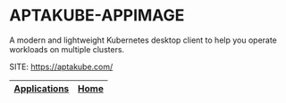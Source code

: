 # APTAKUBE-APPIMAGE
 
 A modern and lightweight Kubernetes desktop client to help  you operate workloads on multiple clusters.
 
 SITE: https://aptakube.com/

 | [Applications](https://portable-linux-apps.github.io/apps.html) | [Home](https://portable-linux-apps.github.io)
 | --- | --- |
